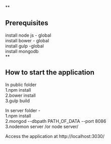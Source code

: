 **

Prerequisites
-----------
install node js - global   
install bower - global  
install gulp -global  
install mongodb   
**

How to start the application
----------------------------

In public folder  
1.npm install  
2.bower install  
3.gulp build

In server folder -   
1.npm install  
2.mongod --dbpath PATH_OF_DATA --port 8086  
3.nodemon server /or node server/    


Access the application at http://localhost:3030/
